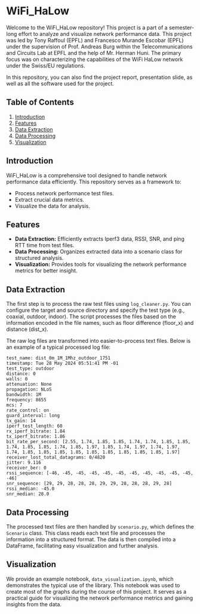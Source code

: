 # WiFi_HaLow

Welcome to the WiFi_HaLow repository! This project is a part of a semester-long effort to analyze and visualize network performance data. 
This project was led by Tony Raffoul (EPFL) and Francesco Murande Escobar (EPFL) under the supervision of Prof. Andreas Burg within the Telecommunications and Circuits Lab at EPFL and the help of Mr. Herman Huni. 
The primary focus was on characterizing the capabilities of the WiFi HaLow network under the Swiss/EU regulations.

In this repository, you can also find the project report, presentation slide, as well as all the software used for the project.

## Table of Contents

1. [Introduction](#introduction)
2. [Features](#features)
3. [Data Extraction](#data-extraction)
4. [Data Processing](#data-processing)
5. [Visualization](#visualization)


## Introduction

WiFi_HaLow is a comprehensive tool designed to handle network performance data efficiently. This repository serves as a framework to:
- Process network performance test files.
- Extract crucial data metrics.
- Visualize the data for analysis.

## Features

- **Data Extraction:** Efficiently extracts Iperf3 data, RSSI, SNR, and ping RTT time from test files.
- **Data Processing:** Organizes extracted data into a scenario class for structured analysis.
- **Visualization:** Provides tools for visualizing the network performance metrics for better insight.

## Data Extraction

The first step is to process the raw test files using `log_cleaner.py`. You can configure the target and source directory and specify the test type (e.g., coaxial, outdoor, indoor). The script processes the files based on the information encoded in the file names, such as floor difference (floor_x) and distance (dist_x).

The raw log files are transformed into easier-to-process text files. Below is an example of a typical processed log file:

```
test_name: dist_0m_1M_1Mhz_outdoor_1751
timestamp: Tue 28 May 2024 05:51:41 PM -01
test_type: outdoor
distance: 0
walls: 0
attenuation: None
propagation: NLoS
bandwidth: 1M
frequency: 8655
mcs: 7
rate_control: on
guard_interval: long
tx_gain: 14
iperf_test_length: 60
rx_iperf_bitrate: 1.84
tx_iperf_bitrate: 1.86
bit_rate_per_second: [2.55, 1.74, 1.85, 1.85, 1.74, 1.74, 1.85, 1.85, 1.74, 1.85, 1.85, 1.74, 1.85, 1.97, 1.85, 1.74, 1.97, 1.74, 1.97, 1.74, 1.85, 1.85, 1.85, 1.85, 1.85, 1.85, 1.85, 1.85, 1.85, 1.97]
receiver_lost_total_datagrams: 0/4820
jitter: 9.116
receiver_ber: 0
rssi_sequence: [-46, -45, -45, -45, -45, -45, -45, -45, -45, -45, -45, -46]
snr_sequence: [29, 29, 28, 28, 28, 29, 29, 28, 28, 28, 29, 28]
rssi_median: -45.0
snr_median: 28.0
```


## Data Processing

The processed text files are then handled by `scenario.py`, which defines the `Scenario` class. This class reads each text file and processes the information into a structured format. The data is then compiled into a DataFrame, facilitating easy visualization and further analysis.

## Visualization

We provide an example notebook, `data_visualization.ipynb`, which demonstrates the typical use of the library. This notebook was used to create most of the graphs during the course of this project. It serves as a practical guide for visualizing the network performance metrics and gaining insights from the data.

